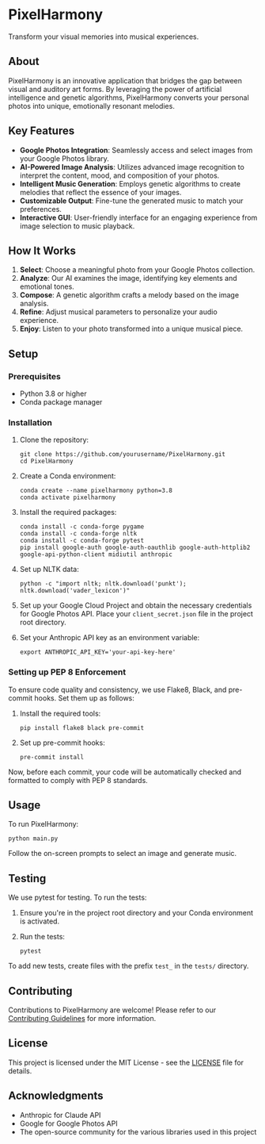 # PixelHarmony

Transform your visual memories into musical experiences.

## About

PixelHarmony is an innovative application that bridges the gap between visual and auditory art forms. By leveraging the power of artificial intelligence and genetic algorithms, PixelHarmony converts your personal photos into unique, emotionally resonant melodies.

## Key Features

- **Google Photos Integration**: Seamlessly access and select images from your Google Photos library.
- **AI-Powered Image Analysis**: Utilizes advanced image recognition to interpret the content, mood, and composition of your photos.
- **Intelligent Music Generation**: Employs genetic algorithms to create melodies that reflect the essence of your images.
- **Customizable Output**: Fine-tune the generated music to match your preferences.
- **Interactive GUI**: User-friendly interface for an engaging experience from image selection to music playback.

## How It Works

1. **Select**: Choose a meaningful photo from your Google Photos collection.
2. **Analyze**: Our AI examines the image, identifying key elements and emotional tones.
3. **Compose**: A genetic algorithm crafts a melody based on the image analysis.
4. **Refine**: Adjust musical parameters to personalize your audio experience.
5. **Enjoy**: Listen to your photo transformed into a unique musical piece.

## Setup

### Prerequisites

- Python 3.8 or higher
- Conda package manager

### Installation

1. Clone the repository:
   ```
   git clone https://github.com/yourusername/PixelHarmony.git
   cd PixelHarmony
   ```

2. Create a Conda environment:
   ```
   conda create --name pixelharmony python=3.8
   conda activate pixelharmony
   ```

3. Install the required packages:
   ```
   conda install -c conda-forge pygame
   conda install -c conda-forge nltk
   conda install -c conda-forge pytest
   pip install google-auth google-auth-oauthlib google-auth-httplib2 google-api-python-client midiutil anthropic
   ```

4. Set up NLTK data:
   ```
   python -c "import nltk; nltk.download('punkt'); nltk.download('vader_lexicon')"
   ```

5. Set up your Google Cloud Project and obtain the necessary credentials for Google Photos API. Place your `client_secret.json` file in the project root directory.

6. Set your Anthropic API key as an environment variable:
   ```
   export ANTHROPIC_API_KEY='your-api-key-here'
   ```

### Setting up PEP 8 Enforcement

To ensure code quality and consistency, we use Flake8, Black, and pre-commit hooks. Set them up as follows:

1. Install the required tools:
   ```
   pip install flake8 black pre-commit
   ```

2. Set up pre-commit hooks:
   ```
   pre-commit install
   ```

Now, before each commit, your code will be automatically checked and formatted to comply with PEP 8 standards.

## Usage

To run PixelHarmony:

```
python main.py
```

Follow the on-screen prompts to select an image and generate music.

## Testing

We use pytest for testing. To run the tests:

1. Ensure you're in the project root directory and your Conda environment is activated.

2. Run the tests:
   ```
   pytest
   ```

To add new tests, create files with the prefix `test_` in the `tests/` directory.

## Contributing

Contributions to PixelHarmony are welcome! Please refer to our [Contributing Guidelines](CONTRIBUTING.md) for more information.

## License

This project is licensed under the MIT License - see the [LICENSE](LICENSE) file for details.

## Acknowledgments

- Anthropic for Claude API
- Google for Google Photos API
- The open-source community for the various libraries used in this project
